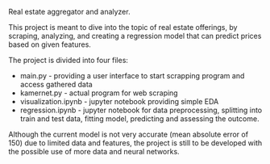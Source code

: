 Real estate aggregator and analyzer.

This project is meant to dive into the topic of real estate offerings, by scraping, analyzing, and creating a regression model that can predict prices based on given features.

The project is divided into four files:
- main.py - providing a user interface to start scrapping program and access gathered data
- kamernet.py - actual program for web scraping
- visualization.ipynb - jupyter notebook providing simple EDA
- regression.ipynb - jupyter notebook for data preprocessing, splitting into train and test data, fitting model, predicting and assessing the outcome.

Although the current model is not very accurate (mean absolute error of 150) due to limited data and features, the project is still to be developed with the possible use of more data and neural networks.
